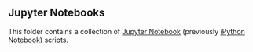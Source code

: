 ## Jupyter Notebooks

This folder contains a collection of [Jupyter Notebook](https://jupyter.org/) (previously [iPython Notebook](https://ipython.org/notebook.html)) scripts.
